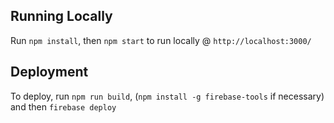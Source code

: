 ## Running Locally
Run `npm install`, then `npm start` to run locally @ `http://localhost:3000/`


## Deployment
To deploy, run `npm run build`, (`npm install -g firebase-tools` if necessary) and then `firebase deploy`